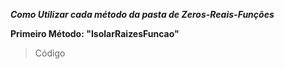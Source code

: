 <b>*Como Utilizar cada método da pasta de Zeros-Reais-Funções*</b>

<b>Primeiro Método: "IsolarRaizesFuncao"</b>
> Código
